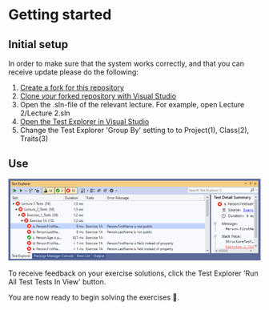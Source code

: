 # Getting started

## Initial setup 
In order to make sure that the system works correctly, and that you can receive update please do the following: 
1. [Create a fork for this repository](https://docs.github.com/en/github/getting-started-with-github/fork-a-repo)
2. [Clone *your* forked repository with Visual Studio](https://docs.microsoft.com/en-us/visualstudio/get-started/tutorial-open-project-from-repo-visual-studio-2019) 
3. Open the .sln-file of the relevant lecture. For example, open Lecture 2/Lecture 2.sln
4. [Open the Test Explorer in Visual Studio](https://docs.microsoft.com/en-us/visualstudio/test/run-unit-tests-with-test-explorer?view=vs-2019)
5. Change the Test Explorer 'Group By' setting to to Project(1), Class(2), Traits(3)  

## Use 
![layout of tests](./test-layout.png)

To receive feedback on your exercise solutions, click the Test Explorer 'Run All Test Tests In View' button.

You are now ready to begin solving the exercises 🎉. 
